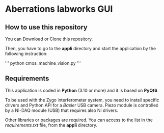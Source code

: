 # Aberrations labworks GUI

## How to use this repository

You can Download or Clone this repository.

Then, you have to go to the **appli** directory and start the application by the following instruction:

'''
python cmos_machine_vision.py
'''

## Requirements

This application is coded in **Python** (3.10 or more) and it is based on **PyQt6**.

To be used with the Zygo interferometer system, you need to install specific drivers and Python API for a *Basler* 
USB camera. Piezo module is controlled by a NI-DAQ module (USB) that requires also NI drivers.

Other libraries or packages are required. You can access to the list in the *requirements.txt* file, from the **appli** directory.